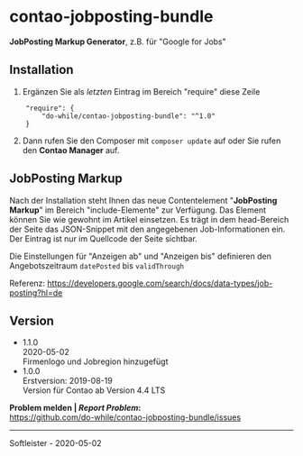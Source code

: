 # contao-jobposting-bundle
**JobPosting Markup Generator**, z.B. für "Google for Jobs"

## Installation
1. Ergänzen Sie als _letzten_ Eintrag im Bereich "require" diese Zeile
```
    "require": {
        "do-while/contao-jobposting-bundle": "^1.0"
    }
```
2. Dann rufen Sie den Composer mit `composer update` auf oder Sie rufen den **Contao Manager** auf.


## JobPosting Markup
Nach der Installation steht Ihnen das neue Contentelement "**JobPosting Markup**" im Bereich "include-Elemente" zur Verfügung. 
Das Element können Sie wie gewohnt im Artikel einsetzen. Es trägt in dem head-Bereich der Seite das JSON-Snippet mit den angegebenen Job-Informationen ein. Der Eintrag ist nur im Quellcode der Seite sichtbar.

Die Einstellungen für "Anzeigen ab" und "Anzeigen bis" definieren den Angebotszeitraum ``datePosted`` bis ``validThrough``

Referenz: https://developers.google.com/search/docs/data-types/job-posting?hl=de


## Version
* 1.1.0<br>2020-05-02<br>Firmenlogo und Jobregion hinzugefügt
* 1.0.0<br>Erstversion: 2019-08-19<br>Version für Contao ab Version 4.4 LTS


**Problem melden | *Report Problem*:**<br>
https://github.com/do-while/contao-jobposting-bundle/issues

___
Softleister - 2020-05-02
